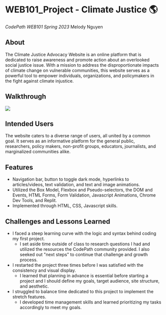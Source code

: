 # WEB101_Project - Climate Justice :earth_americas:
*CodePath WEB101 Spring 2023*
Melody Nguyen

## About
The Climate Justice Advocacy Website is an online platform that is dedicated to raise awareness and promote action about an overlooked social justice issue. With a mission to address the disproportionate impacts of climate change on vulnerable communities, this website serves as a powerful tool to empower individuals, organizations, and policymakers in the fight against climate injustice.

## Walkthrough
![](https://github.com/melbmn/WEB101_Project/blob/main/Climate%20Justice.gif)

## Intended Users
The website caters to a diverse range of users, all united by a common goal. It serves as an informative platform for the general public, researchers, policy makers, non-profit groups, educators, journalists, and marginalized communities alike.

## Features
* Navigation bar, button to toggle dark mode, hyperlinks to articles/videos, text validation, and text and image animations. 
* Utilized the Box Model, Flexbox and Pseudo-selectors, the DOM and Events, HTML Forms, Form Validation, Javascript Animations, Chrome Dev Tools, and Replit.
* Implemented through HTML, CSS, Javascript skills.

## Challenges and Lessons Learned
* I faced a steep learning curve with the logic and syntax behind coding my first project.
    * I set aside time outside of class to research questions I had and utilized the resources the CodePath community provided. I also seeked out "next steps" to continue that challenge and growth process.
* I restarted the project three times before I was satisfied with the consistency and visual display.
    * I learned that planning in advance is essential before starting a project and I should define my goals, target audience, site structure, and aesthetic.
* I struggled to balance time dedicated to this project to implement the stretch features. 
    * I developed time management skills and learned prioritizing my tasks accordingly to meet my goals.
